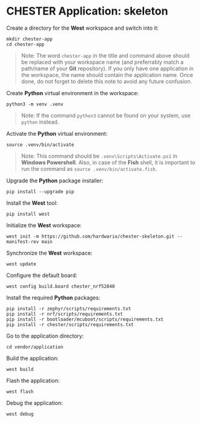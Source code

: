 # CHESTER Application: skeleton

Create a directory for the **West** workspace and switch into it:

```
mkdir chester-app
cd chester-app
```

> Note: The word `chester-app` in the title and command above should be replaced with your workspace name (and preferrably match a path/name of your **Git** repository). If you only have one application in the workspace, the name should contain the application name. Once done, do not forget to delete this note to avoid any future confusion.

Create **Python** virtual environment in the workspace:

```
python3 -m venv .venv
```

> Note: If the command `python3` cannot be found on your system, use `python` instead.

Activate the **Python** virtual environment:

```
source .venv/bin/activate
```

> Note: This command should be `.venv\Scripts\Activate.ps1` in **Windows Powershell**. Also, in case of the **Fish** shell, it is important to run the command as `source .venv/bin/activate.fish`.

Upgrade the **Python** package installer:

```
pip install --upgrade pip
```

Install the **West** tool:

```
pip install west
```

Initialize the **West** workspace:

```
west init -m https://github.com/hardwario/chester-skeleton.git --manifest-rev main
```

Synchronize the **West** workspace:

```
west update
```

Configure the default board:

```
west config build.board chester_nrf52840
```

Install the required **Python** packages:

```
pip install -r zephyr/scripts/requirements.txt
pip install -r nrf/scripts/requirements.txt
pip install -r bootloader/mcuboot/scripts/requirements.txt
pip install -r chester/scripts/requirements.txt
```

Go to the application directory:

```
cd vendor/application
```

Build the application:

```
west build
```

Flash the application:

```
west flash
```

Debug the application:

```
west debug
```
